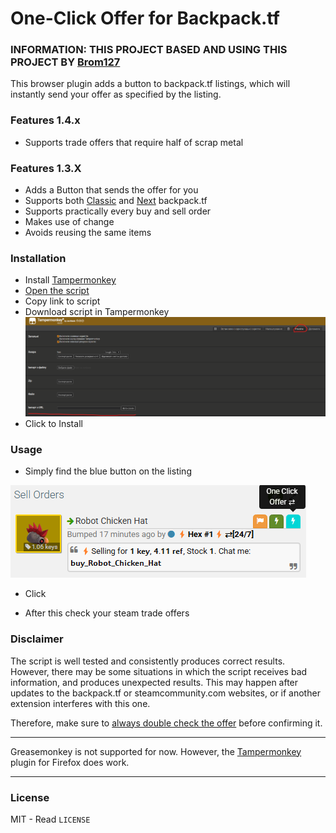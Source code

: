 # One-Click Offer for Backpack.tf

### INFORMATION: THIS PROJECT BASED AND USING THIS PROJECT BY [Brom127](https://github.com/peleicht/backpack-offer-sender/) 

This browser plugin adds a button to backpack.tf listings, which will instantly send your offer as specified by the listing.

### Features 1.4.x

- Supports trade offers that require half of scrap metal

### Features 1.3.X

- Adds a Button that sends the offer for you
- Supports both [Classic](https://backpack.tf) and [Next](https://next.backpack.tf) backpack.tf
- Supports practically every buy and sell order
- Makes use of change
- Avoids reusing the same items

### Installation

- Install [Tampermonkey](https://www.tampermonkey.net/)
- [Open the script](https://github.com/BrBriz/One-Click-Offer/raw/main/One-Click-Offer.js)
- Copy link to script 
- Download script in Tampermonkey
![TempermonkeyImage](/images/TampermonkeyInstall.png)
- Click to Install


### Usage

- Simply find the blue button on the listing

![listings with buttons](/images/SellOrder.png)

- Click

- After this check your steam trade offers

### Disclaimer

The script is well tested and consistently produces correct results.
However, there may be some situations in which the script receives bad information, and produces unexpected results.
This may happen after updates to the backpack.tf or steamcommunity.com websites, or if another extension interferes with this one.

Therefore, make sure to <ins>always double check the offer</ins> before confirming it.

---

Greasemonkey is not supported for now. However, the [Tampermonkey](https://www.tampermonkey.net/) plugin for Firefox does work.

---

### License

MIT - Read `LICENSE`